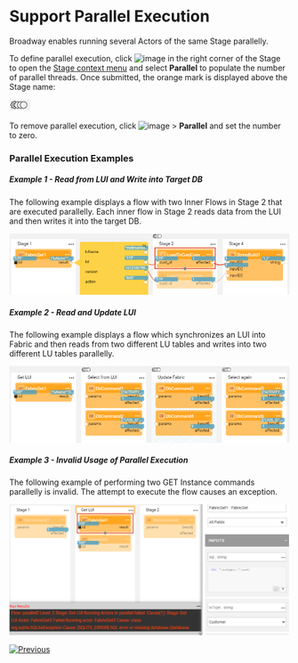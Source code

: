 # Support Parallel Execution

Broadway enables running several Actors of the same Stage parallelly.

To define parallel execution, click ![image](images/99_19_dots.PNG) in the right corner of the Stage to open the [Stage context menu](18_broadway_flow_window.md#stage-context-menu) and select **Parallel** to populate the number of parallel threads. Once submitted, the orange mark is displayed above the Stage name:

<img src="images/99_19_parallel_01.PNG" alt="Parallel" />

To remove parallel execution, click ![image](images/99_19_dots.PNG) > **Parallel** and set the number to zero. 

### Parallel Execution Examples

##### Example 1 - Read from LUI and Write into Target DB

The following example displays a flow with two Inner Flows in Stage 2 that are executed parallelly. Each inner flow in Stage 2 reads data from the LUI and then writes it into the target DB.

<img src="images/99_19_parallel_02.PNG" alt="Parallel" />

##### Example 2 - Read and Update LUI

The following example displays a flow which synchronizes an LUI into Fabric and then reads from two different LU tables and writes into two different LU tables parallelly. 

<img src="images/99_19_parallel_03.PNG" alt="Parallel" />

##### Example 3 - Invalid Usage of Parallel Execution

The following example of performing two GET Instance commands parallelly is invalid. The attempt to execute the flow causes an exception. 

<img src="images/99_19_parallel_04.PNG" alt="Parallel" />

[![Previous](/articles/images/Previous.png)](29_recovery_point.md)
